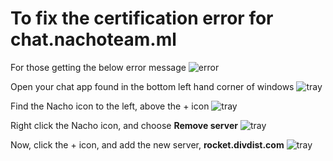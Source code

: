 # To fix the certification error for chat.nachoteam.ml

For those getting the below error message
![error](%base_url%/assets/error.png)

Open your chat app found in the bottom left hand corner of windows
![tray](%base_url%/assets/trayicon.png)

Find the Nacho icon to the left, above the + icon
![tray](%base_url%/assets/icon.png)

Right click the Nacho icon, and choose **Remove server**
![tray](%base_url%/assets/app.png)

Now, click the + icon, and add the new server, **rocket.divdist.com**
![tray](%base_url%/assets/add.png)
